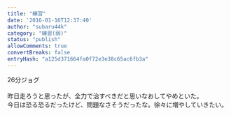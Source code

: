 ```yaml
---
title: "練習"
date: '2016-01-16T12:37:40'
author: "subaru44k"
category: "練習(弱)"
status: "publish"
allowComments: true
convertBreaks: false
entryHash: "a125d371664fa0f72e3e38c65ac6fb3a"
---
```

26分ジョグ<br>
<br>
昨日走ろうと思ったが、全力で治すべきだと思いなおしてやめといた。<br>
今日は恐る恐るだったけど、問題なさそうだったな。徐々に増やしていきたい。
